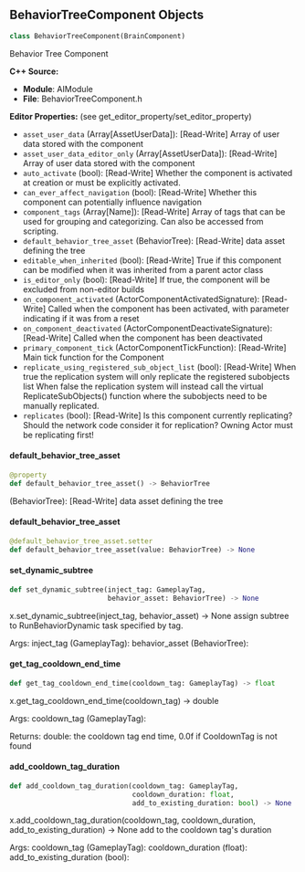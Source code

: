 ## BehaviorTreeComponent Objects

```python
class BehaviorTreeComponent(BrainComponent)
```

Behavior Tree Component

**C++ Source:**

- **Module**: AIModule
- **File**: BehaviorTreeComponent.h

**Editor Properties:** (see get_editor_property/set_editor_property)

- ``asset_user_data`` (Array[AssetUserData]):  [Read-Write] Array of user data stored with the component
- ``asset_user_data_editor_only`` (Array[AssetUserData]):  [Read-Write] Array of user data stored with the component
- ``auto_activate`` (bool):  [Read-Write] Whether the component is activated at creation or must be explicitly activated.
- ``can_ever_affect_navigation`` (bool):  [Read-Write] Whether this component can potentially influence navigation
- ``component_tags`` (Array[Name]):  [Read-Write] Array of tags that can be used for grouping and categorizing. Can also be accessed from scripting.
- ``default_behavior_tree_asset`` (BehaviorTree):  [Read-Write] data asset defining the tree
- ``editable_when_inherited`` (bool):  [Read-Write] True if this component can be modified when it was inherited from a parent actor class
- ``is_editor_only`` (bool):  [Read-Write] If true, the component will be excluded from non-editor builds
- ``on_component_activated`` (ActorComponentActivatedSignature):  [Read-Write] Called when the component has been activated, with parameter indicating if it was from a reset
- ``on_component_deactivated`` (ActorComponentDeactivateSignature):  [Read-Write] Called when the component has been deactivated
- ``primary_component_tick`` (ActorComponentTickFunction):  [Read-Write] Main tick function for the Component
- ``replicate_using_registered_sub_object_list`` (bool):  [Read-Write] When true the replication system will only replicate the registered subobjects list
  When false the replication system will instead call the virtual ReplicateSubObjects() function where the subobjects need to be manually replicated.
- ``replicates`` (bool):  [Read-Write] Is this component currently replicating? Should the network code consider it for replication? Owning Actor must be replicating first!

<a id="unreal.BehaviorTreeComponent.default_behavior_tree_asset"></a>

#### default_behavior_tree_asset

```python
@property
def default_behavior_tree_asset() -> BehaviorTree
```

(BehaviorTree):  [Read-Write] data asset defining the tree

<a id="unreal.BehaviorTreeComponent.default_behavior_tree_asset"></a>

#### default_behavior_tree_asset

```python
@default_behavior_tree_asset.setter
def default_behavior_tree_asset(value: BehaviorTree) -> None
```

<a id="unreal.BehaviorTreeComponent.set_dynamic_subtree"></a>

#### set_dynamic_subtree

```python
def set_dynamic_subtree(inject_tag: GameplayTag,
                        behavior_asset: BehaviorTree) -> None
```

x.set_dynamic_subtree(inject_tag, behavior_asset) -> None
assign subtree to RunBehaviorDynamic task specified by tag.

Args:
    inject_tag (GameplayTag): 
    behavior_asset (BehaviorTree):

<a id="unreal.BehaviorTreeComponent.get_tag_cooldown_end_time"></a>

#### get_tag_cooldown_end_time

```python
def get_tag_cooldown_end_time(cooldown_tag: GameplayTag) -> float
```

x.get_tag_cooldown_end_time(cooldown_tag) -> double


Args:
    cooldown_tag (GameplayTag): 

Returns:
    double: the cooldown tag end time, 0.0f if CooldownTag is not found

<a id="unreal.BehaviorTreeComponent.add_cooldown_tag_duration"></a>

#### add_cooldown_tag_duration

```python
def add_cooldown_tag_duration(cooldown_tag: GameplayTag,
                              cooldown_duration: float,
                              add_to_existing_duration: bool) -> None
```

x.add_cooldown_tag_duration(cooldown_tag, cooldown_duration, add_to_existing_duration) -> None
add to the cooldown tag's duration

Args:
    cooldown_tag (GameplayTag): 
    cooldown_duration (float): 
    add_to_existing_duration (bool):

<a id="unreal.BlackboardAssetProvider"></a>